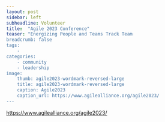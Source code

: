 ```yaml
---
layout: post
sidebar: left
subheadline: Volunteer
title:  "Agile 2023 Conference"
teaser: "Energizing People and Teams Track Team
breadcrumb: false
tags:
    - 
categories:
    - community
    - leadership
image:
    thumb: agile2023-wordmark-reversed-large
    title: agile2023-wordmark-reversed-large
    caption: Agile2023
    caption_url: https://www.agilealliance.org/agile2023/
---
```

<a target="new" href="https://www.agilealliance.org/agile2023/">https://www.agilealliance.org/agile2023/</a>


